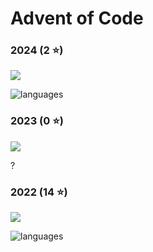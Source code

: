 # Advent of Code

### 2024 (2 ⭐)
![](https://geps.dev/progress/8)

![languages](https://skillicons.dev/icons?i=cpp)

### 2023 (0 ⭐)
![](https://geps.dev/progress/0)

?

### 2022 (14 ⭐)
![](https://geps.dev/progress/28)

![languages](https://skillicons.dev/icons?i=py)